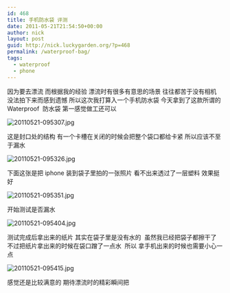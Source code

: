 ```yaml
---
id: 468
title: 手机防水袋 评测
date: 2011-05-21T21:54:50+00:00
author: nick
layout: post
guid: http://nick.luckygarden.org/?p=468
permalink: /waterproof-bag/
tags:
  - waterproof
  - phone
---
```

因为要去漂流 而根据我的经验 漂流时有很多有意思的场景 往往都苦于没有相机 没法拍下来而感到遗憾 所以这次我打算入一个手机防水袋
今天拿到了这款所谓的 Waterproof  防水袋 第一感觉做工还可以

![20110521-095307.jpg]({{site.url}}/attachments/2011/05/20110521-095307.jpg)

这是封口处的结构 有一个卡槽在关闭的时候会把整个袋口都给卡紧 所以应该不至于漏水

![20110521-095326.jpg]({{site.url}}/attachments/2011/05/20110521-095326.jpg)

下面这张是把 iphone 装到袋子里拍的一张照片 看不出来透过了一层塑料 效果挺好

![20110521-095351.jpg]({{site.url}}/attachments/2011/05/20110521-095351.jpg)

开始测试是否漏水

![20110521-095404.jpg]({{site.url}}/attachments/2011/05/20110521-095404.jpg)

测试完成后拿出来的纸片 其实在袋子里是没有水的  虽然我已经把袋子都擦干了 不过把纸片拿出来的时候在袋口蹭了一点水  所以 拿手机出来的时候也需要小心一点

![20110521-095415.jpg]({{site.url}}/attachments/2011/05/20110521-095415.jpg)

感觉还是比较满意的 期待漂流时的精彩瞬间把
